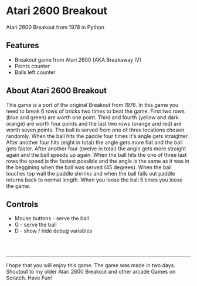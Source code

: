 # Atari 2600 Breakout
Atari 2600 Breakout from 1978 in Python

## Features
* Breakout game from Atari 2600 (AKA Breakaway IV)
* Points counter
* Balls left counter

## About Atari 2600 Breakout
This game is a port of the original Breakout from 1976. In this game you need to break 6 rows of bricks two times to beat the game. First two rows (blue and green) are worth one point. Third and fourth (yellow and dark orange) are worth four points and the last two rows (orange and red) are worth seven points. The ball is served from one of three locations chosen randomly. When the ball hits the paddle four times it's angle gets straighter. After another four hits (eight in total) the angle gets more flat and the ball gets faster. After another four (twelve in total) the angle gets more straight again and the ball speeds up again. When the ball hits the one of three last rows the speed is the fastest possible and the angle is the same as it was in the beggining when the ball was served (45 degrees). When the ball touches top wall the paddle shrinks and when the ball falls out paddle returns back to normal length. When you loose the ball 5 times you loose the game.

## Controls
* Mouse buttons - serve the ball
* G - serve the ball
* D - show / hide debug variables

<br>
<br>

---
I hope that you will enjoy this game. The game was made in two days. Shoutout to my older Atari 2600 Breakout and other arcade Games on Scratch. Have Fun!
